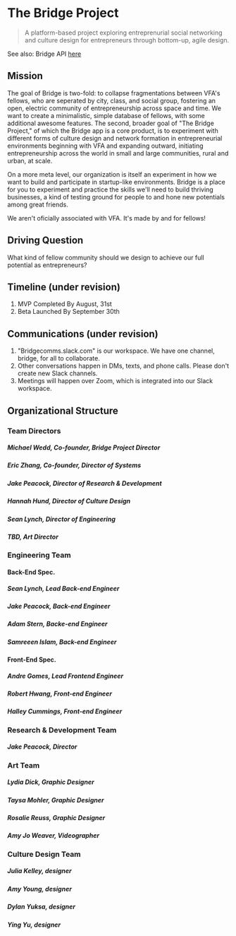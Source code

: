 # The Bridge Project

> A platform-based project exploring entreprenurial social networking and culture design for entrepreneurs through bottom-up, agile design. 

See also: Bridge API [here](https://github.com/jamespeacock/bridge_api)

## Mission

The goal of Bridge is two-fold: to collapse fragmentations between VFA's fellows, who are seperated by city, class, and social group, fostering an open, electric community of entrepreneurship across space and time. We want to create a minimalistic, simple database of fellows, with some additional awesome features. The second, broader goal of "The Bridge Project," of which the Bridge app is a core product, is to experiment with different forms of culture design and network formation in entrepreneurial environments beginning with VFA and expanding outward, initiating entrepreneurship across the world in small and large communities, rural and urban, at scale. 

On a more meta level, our organization is itself an experiment in how we want to build and participate in startup-like environments. Bridge is a place for you to experiment and practice the skills we'll need to build thriving businesses, a kind of testing ground for people to and hone new potentials among great friends. 

We aren't oficially associated with VFA. It's made by and for fellows! 

## Driving Question

What kind of fellow community should we design to achieve our full potential as entrepreneurs?  

## Timeline (under revision)

1. MVP Completed By August, 31st
2. Beta Launched By September 30th

## Communications (under revision)

1. "Bridgecomms.slack.com" is our workspace. We have one channel, bridge, for all to collaborate. 
2. Other conversations happen in DMs, texts, and phone calls. Please don't create new Slack channels. 
3. Meetings will happen over Zoom, which is integrated into our Slack workspace. 

## Organizational Structure

### Team Directors
##### Michael Wedd, Co-founder, Bridge Project Director
##### Eric Zhang, Co-founder, Director of Systems
##### Jake Peacock, Director of Research & Development 
##### Hannah Hund, Director of Culture Design
##### Sean Lynch, Director of Engineering
##### TBD, Art Director

### Engineering Team

#### Back-End Spec. 
##### Sean Lynch, Lead Back-end Engineer                 
##### Jake Peacock, Back-end Engineer
##### Adam Stern, Backe-end Engineer
##### Samreeen Islam, Back-end Engineer

#### Front-End Spec.
##### Andre Gomes, Lead Frontend Engineer
##### Robert Hwang, Front-end Engineer
##### Halley Cummings, Front-end Engineer

### Research & Development Team
##### Jake Peacock, Director

### Art Team 
##### Lydia Dick, Graphic Designer
##### Taysa Mohler, Graphic Designer
##### Rosalie Reuss, Graphic Designer
##### Amy Jo Weaver, Videographer

### Culture Design Team
##### Julia Kelley, designer
##### Amy Young, designer 
##### Dylan Yuksa, designer
##### Ying Yu, designer
